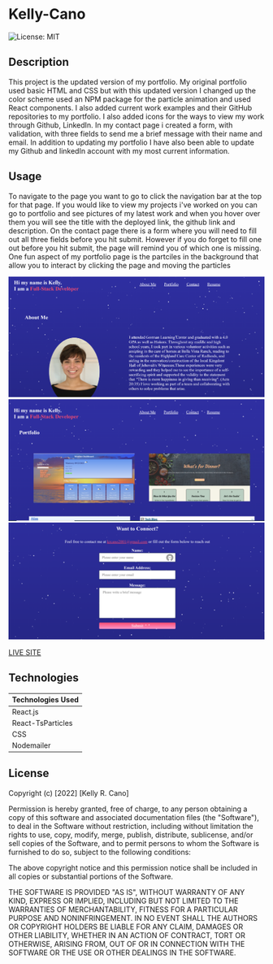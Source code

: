 # Kelly-Cano

![License: MIT](https://img.shields.io/badge/License-MIT-success.svg)

## Description

This project is the updated version of my portfolio. My original portfolio used basic HTML and CSS but with this updated version I changed up the color scheme used an NPM package for the particle animation and used React components. I also added current work examples and their GitHub repositories to my portfolio. I also added icons for the ways to view my work through Github, LinkedIn. In my contact page i created a form, with validation, with three fields to send me a brief message with their name and email. In addition to updating my portfolio I have also been able to update my Github and linkedIn account with my most current information.

## Usage

To navigate to the page you want to go to click the navigation bar at the top for that page. If you would like to view my projects i've worked on you can go to portfolio and see pictures of my latest work and when you hover over them you will see the title with the deployed link, the github link and description. On the contact page there is a form where you will need to fill out all three fields before you hit submit. However if you do forget to fill one out before you hit submit, the page will remind you of which one is missing. One fun aspect of my portfolio page is the partciles in the background that allow you to interact by clicking the page and moving the particles

![About Me Page](./Assets/about-me.png)
![Portfolio Page](./Assets/portfolio-page.png)
![Contact Page](./Assets/contact-page.png)

[LIVE SITE](https://krcano.github.io/Kelly-Cano/#aboutMe)

## Technologies

| Technologies Used |
| ----------------- |
| React.js          |
| React-TsParticles |
| CSS               |
|Nodemailer|

## License

Copyright (c) [2022] [Kelly R. Cano]

Permission is hereby granted, free of charge, to any person obtaining a copy
of this software and associated documentation files (the "Software"), to deal
in the Software without restriction, including without limitation the rights
to use, copy, modify, merge, publish, distribute, sublicense, and/or sell
copies of the Software, and to permit persons to whom the Software is
furnished to do so, subject to the following conditions:

The above copyright notice and this permission notice shall be included in all
copies or substantial portions of the Software.

THE SOFTWARE IS PROVIDED "AS IS", WITHOUT WARRANTY OF ANY KIND, EXPRESS OR
IMPLIED, INCLUDING BUT NOT LIMITED TO THE WARRANTIES OF MERCHANTABILITY,
FITNESS FOR A PARTICULAR PURPOSE AND NONINFRINGEMENT. IN NO EVENT SHALL THE
AUTHORS OR COPYRIGHT HOLDERS BE LIABLE FOR ANY CLAIM, DAMAGES OR OTHER
LIABILITY, WHETHER IN AN ACTION OF CONTRACT, TORT OR OTHERWISE, ARISING FROM,
OUT OF OR IN CONNECTION WITH THE SOFTWARE OR THE USE OR OTHER DEALINGS IN THE
SOFTWARE.
